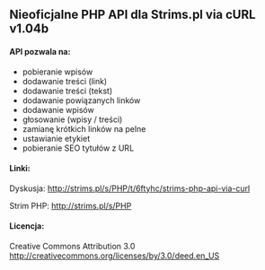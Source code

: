 ## Nieoficjalne PHP API dla Strims.pl via cURL v1.04b

#### API pozwala na:
- pobieranie wpisów
- dodawanie treści (link)
- dodawanie treści (tekst)
- dodawanie powiązanych linków
- dodawanie wpisów
- głosowanie (wpisy / treści)
- zamianę krótkich linków na pelne
- ustawianie etykiet
- pobieranie SEO tytułów z URL

#### Linki:
Dyskusja: http://strims.pl/s/PHP/t/6ftyhc/strims-php-api-via-curl

Strim PHP: http://strims.pl/s/PHP

#### Licencja:
Creative Commons Attribution 3.0
http://creativecommons.org/licenses/by/3.0/deed.en_US